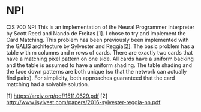 # NPI
CIS 700 NPI
This is an implementation of the Neural Programmer Interpreter by Scott Reed and Nando de Freitas [1]. 
I chose to try and implement the Card Matching. This problem has been previously been implemented with the GALIS architecture by Sylvester and Reggia[2]. The basic problem has a table with m columns and n rows of cards. There are exactly two cards that have a matching pixel pattern on one side. All cards have a uniform backing and the table is assumed to have a uniform shading. The table shading and the face down patterns are both unique (so that the network can actually find pairs). For simplicity, both approaches guaranteed that the card matching had a solvable solution.

[1] https://arxiv.org/pdf/1511.0629.pdf
[2] http://www.jsylvest.com/papers/2016-sylvester-reggia-nn.pdf
